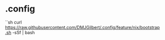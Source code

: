 # .config

``sh
curl https://raw.githubusercontent.com/DMJGilbert/.config/feature/nix/bootstrap.sh -sSf | bash
```
